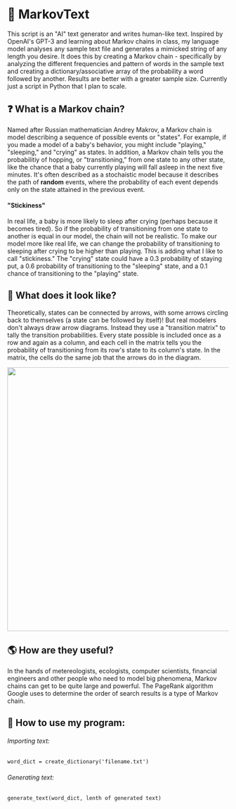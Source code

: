 # 📖 MarkovText

This script is an "AI" text generator and writes human-like text. Inspired by OpenAI's GPT-3 and learning about Markov chains in class, my language model analyses any sample text file and generates a mimicked string of any length you desire. It does this by creating a Markov chain - specifically by analyzing the different frequencies and pattern of words in the sample text and creating a dictionary/associative array of the probability a word followed by another. Results are better with a greater sample size. Currently just a script in Python that I plan to scale.

## ❓ What **is** a Markov chain?
Named after Russian mathematician Andrey Makrov, a Markov chain is model describing a sequence of possible events or "states". For example, if you made a model of a baby's behavior, you might include "playing," "sleeping," and "crying" as states. In addition, a Markov chain tells you the probabilitiy of hopping, or "transitioning," from one state to any other state, like the chance that a baby currently playing will fall asleep in the next five minutes. It's often described as a stochaistic model because it describes the path of **random** events, where the probability of each event depends only on the state attained in the previous event.

#### "Stickiness"
In real life, a baby is more likely to sleep after crying (perhaps because it becomes tired). So if the probability of transitioning from one state to another is equal in our model, the chain will not be realistic. To make our model more like real life, we can change the probability of transitioning to sleeping after crying to be higher than playing. This is adding what I like to call "stickiness." The "crying" state could have a 0.3 probability of staying put, a 0.6 probability of transitioning to the "sleeping" state, and a 0.1 chance of transitioning to the "playing" state.

## 👀 What does it look like? 
Theoretically, states can be connected by arrows, with some arrows circling back to themselves (a state can be followed by itself)! But real modelers don't always draw arrow diagrams. Instead they use a "transition matrix" to tally the transition probabilities. Every state possible is included once as a row and again as a column, and each cell in the matrix tells you the probability of transitioning from its row's state to its column's state. In the matrix, the cells do the same job that the arrows do in the diagram.

<img src="https://miro.medium.com/max/437/1*SUUir-VGHy2OFqbpKxwuJA.png" width="600">

## 🌎 How are they useful?
In the hands of metereologists, ecologists, computer scientists, financial engineers and other people who need to model big phenomena, Markov chains can get to be quite large and powerful. The PageRank algorithm Google uses to determine the order of search results is a type of Markov chain.

## 📒 How to use my program:
###### Importing text:
    word_dict = create_dictionary('filename.txt')
    
###### Generating text:
    generate_text(word_dict, lenth of generated text)
